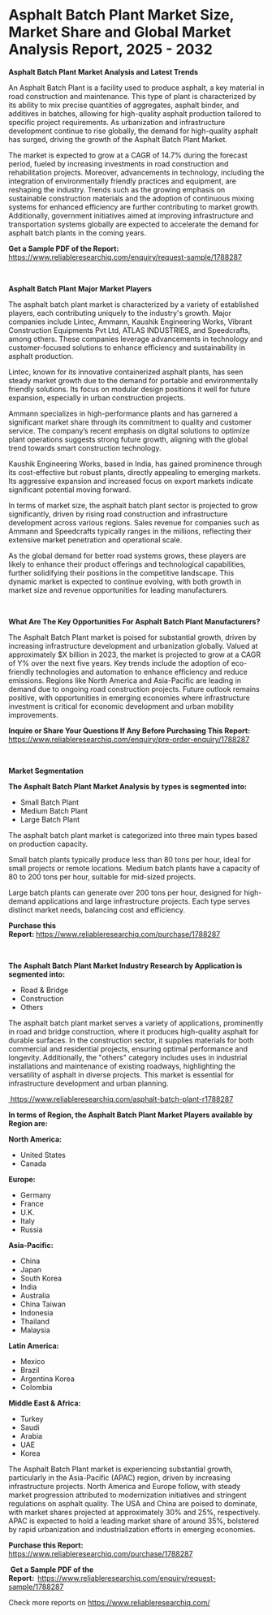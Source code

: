 <p><h1>Asphalt Batch Plant Market Size, Market Share and Global Market Analysis Report, 2025 - 2032</h1></p><p><strong>Asphalt Batch Plant Market Analysis and Latest Trends</strong></p>
<p><p>An Asphalt Batch Plant is a facility used to produce asphalt, a key material in road construction and maintenance. This type of plant is characterized by its ability to mix precise quantities of aggregates, asphalt binder, and additives in batches, allowing for high-quality asphalt production tailored to specific project requirements. As urbanization and infrastructure development continue to rise globally, the demand for high-quality asphalt has surged, driving the growth of the Asphalt Batch Plant Market.</p><p>The market is expected to grow at a CAGR of 14.7% during the forecast period, fueled by increasing investments in road construction and rehabilitation projects. Moreover, advancements in technology, including the integration of environmentally friendly practices and equipment, are reshaping the industry. Trends such as the growing emphasis on sustainable construction materials and the adoption of continuous mixing systems for enhanced efficiency are further contributing to market growth. Additionally, government initiatives aimed at improving infrastructure and transportation systems globally are expected to accelerate the demand for asphalt batch plants in the coming years.</p></p>
<p><strong>Get a Sample PDF of the Report:&nbsp;</strong> <a href="https://www.reliableresearchiq.com/enquiry/request-sample/1788287?utm_campaign=2202&utm_medium=2&utm_source=Github&utm_content=ia&utm_term=11042025&utm_id=asphalt-batch-plant">https://www.reliableresearchiq.com/enquiry/request-sample/1788287</a></p>
<p>&nbsp;</p>
<p><strong>Asphalt Batch Plant Major Market Players</strong></p>
<p><p>The asphalt batch plant market is characterized by a variety of established players, each contributing uniquely to the industry's growth. Major companies include Lintec, Ammann, Kaushik Engineering Works, Vibrant Construction Equipments Pvt Ltd, ATLAS INDUSTRIES, and Speedcrafts, among others. These companies leverage advancements in technology and customer-focused solutions to enhance efficiency and sustainability in asphalt production.</p><p>Lintec, known for its innovative containerized asphalt plants, has seen steady market growth due to the demand for portable and environmentally friendly solutions. Its focus on modular design positions it well for future expansion, especially in urban construction projects.</p><p>Ammann specializes in high-performance plants and has garnered a significant market share through its commitment to quality and customer service. The company’s recent emphasis on digital solutions to optimize plant operations suggests strong future growth, aligning with the global trend towards smart construction technology.</p><p>Kaushik Engineering Works, based in India, has gained prominence through its cost-effective but robust plants, directly appealing to emerging markets. Its aggressive expansion and increased focus on export markets indicate significant potential moving forward.</p><p>In terms of market size, the asphalt batch plant sector is projected to grow significantly, driven by rising road construction and infrastructure development across various regions. Sales revenue for companies such as Ammann and Speedcrafts typically ranges in the millions, reflecting their extensive market penetration and operational scale.</p><p>As the global demand for better road systems grows, these players are likely to enhance their product offerings and technological capabilities, further solidifying their positions in the competitive landscape. This dynamic market is expected to continue evolving, with both growth in market size and revenue opportunities for leading manufacturers.</p></p>
<p>&nbsp;</p>
<p><strong>What Are The Key Opportunities For Asphalt Batch Plant Manufacturers?</strong></p>
<p><p>The Asphalt Batch Plant market is poised for substantial growth, driven by increasing infrastructure development and urbanization globally. Valued at approximately $X billion in 2023, the market is projected to grow at a CAGR of Y% over the next five years. Key trends include the adoption of eco-friendly technologies and automation to enhance efficiency and reduce emissions. Regions like North America and Asia-Pacific are leading in demand due to ongoing road construction projects. Future outlook remains positive, with opportunities in emerging economies where infrastructure investment is critical for economic development and urban mobility improvements.</p></p>
<p><strong>Inquire or Share Your Questions If Any Before Purchasing This Report:</strong> <a href="https://www.reliableresearchiq.com/enquiry/pre-order-enquiry/1788287?utm_campaign=2202&utm_medium=2&utm_source=Github&utm_content=ia&utm_term=11042025&utm_id=asphalt-batch-plant">https://www.reliableresearchiq.com/enquiry/pre-order-enquiry/1788287</a></p>
<p>&nbsp;</p>
<p><strong>Market Segmentation</strong></p>
<p><strong>The Asphalt Batch Plant Market Analysis by types is segmented into:</strong></p>
<p><ul><li>Small Batch Plant</li><li>Medium Batch Plant</li><li>Large Batch Plant</li></ul></p>
<p><p>The asphalt batch plant market is categorized into three main types based on production capacity. </p><p>Small batch plants typically produce less than 80 tons per hour, ideal for small projects or remote locations. Medium batch plants have a capacity of 80 to 200 tons per hour, suitable for mid-sized projects. </p><p>Large batch plants can generate over 200 tons per hour, designed for high-demand applications and large infrastructure projects. Each type serves distinct market needs, balancing cost and efficiency.</p></p>
<p><strong>Purchase this Report:&nbsp;</strong><a href="https://www.reliableresearchiq.com/purchase/1788287?utm_campaign=2202&utm_medium=2&utm_source=Github&utm_content=ia&utm_term=11042025&utm_id=asphalt-batch-plant">https://www.reliableresearchiq.com/purchase/1788287</a></p>
<p>&nbsp;</p>
<p><strong>The Asphalt Batch Plant Market Industry Research by Application is segmented into:</strong></p>
<p><ul><li>Road & Bridge</li><li>Construction</li><li>Others</li></ul></p>
<p><p>The asphalt batch plant market serves a variety of applications, prominently in road and bridge construction, where it produces high-quality asphalt for durable surfaces. In the construction sector, it supplies materials for both commercial and residential projects, ensuring optimal performance and longevity. Additionally, the "others" category includes uses in industrial installations and maintenance of existing roadways, highlighting the versatility of asphalt in diverse projects. This market is essential for infrastructure development and urban planning.</p></p>
<p><a href="https://www.reliableresearchiq.com/asphalt-batch-plant-r1788287?utm_campaign=2202&utm_medium=2&utm_source=Github&utm_content=ia&utm_term=11042025&utm_id=asphalt-batch-plant">&nbsp;https://www.reliableresearchiq.com/asphalt-batch-plant-r1788287</a></p>
<p><strong>In terms of Region, the Asphalt Batch Plant Market Players available by Region are:</strong></p>
<p>
    <p> <strong> North America: </strong>
        <ul>
            <li>United States</li>
            <li>Canada</li>
        </ul>
        </p> 
    <p> <strong> Europe: </strong>
        <ul>
            <li>Germany</li>
            <li>France</li>
            <li>U.K.</li>
            <li>Italy</li>
            <li>Russia</li>
        </ul>
        </p> 
    <p> <strong> Asia-Pacific: </strong>
        <ul>
            <li>China</li>
            <li>Japan</li>
            <li>South Korea</li>
            <li>India</li>
            <li>Australia</li>
            <li>China Taiwan</li>
            <li>Indonesia</li>
            <li>Thailand</li>
            <li>Malaysia</li>
        </ul>
        </p> 
    <p> <strong> Latin America: </strong>
        <ul>
            <li>Mexico</li>
            <li>Brazil</li>
            <li>Argentina Korea</li>
            <li>Colombia</li>
        </ul>
        </p> 
    <p> <strong> Middle East & Africa: </strong>
        <ul>
            <li>Turkey</li>
            <li>Saudi</li>
            <li>Arabia</li>
            <li>UAE</li>
            <li>Korea</li>
        </ul>
    </p>
    </p>
<p><p>The Asphalt Batch Plant market is experiencing substantial growth, particularly in the Asia-Pacific (APAC) region, driven by increasing infrastructure projects. North America and Europe follow, with steady market progression attributed to modernization initiatives and stringent regulations on asphalt quality. The USA and China are poised to dominate, with market shares projected at approximately 30% and 25%, respectively. APAC is expected to hold a leading market share of around 35%, bolstered by rapid urbanization and industrialization efforts in emerging economies.</p></p>
<p><strong>Purchase this Report: </strong><a href="https://www.reliableresearchiq.com/purchase/1788287?utm_campaign=2202&utm_medium=2&utm_source=Github&utm_content=ia&utm_term=11042025&utm_id=asphalt-batch-plant">https://www.reliableresearchiq.com/purchase/1788287</a></p>
<p>&nbsp;<strong>Get a Sample PDF of the Report:&nbsp;&nbsp;</strong><a href="https://www.reliableresearchiq.com/enquiry/request-sample/1788287?utm_campaign=2202&utm_medium=2&utm_source=Github&utm_content=ia&utm_term=11042025&utm_id=asphalt-batch-plant">https://www.reliableresearchiq.com/enquiry/request-sample/1788287</a></p>
<p><strong></strong></p>
<p>Check more reports on <a href="https://www.reliableresearchiq.com/?utm_campaign=2202&utm_medium=2&utm_source=Github&utm_content=ia&utm_term=11042025&utm_id=asphalt-batch-plant">https://www.reliableresearchiq.com/</a></p>